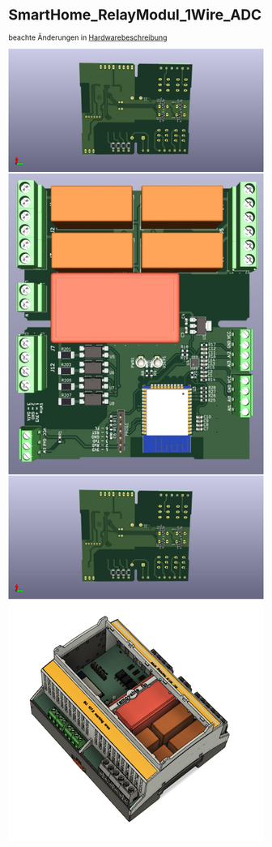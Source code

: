 # SmartHome_RelayModul_1Wire_ADC

beachte Änderungen in [Hardwarebeschreibung](hardware/readme.md)

<img src="hardware/RealyModul_1Wire_ADC.jpg" width="600">
<img src="hardware/RealyModul_1Wire_ADC_top.jpg" width="600">
<img src="hardware/RealyModul_1Wire_ADC_bot.jpg" width="600">


<img src="drawings/3d model.png" width="600">

